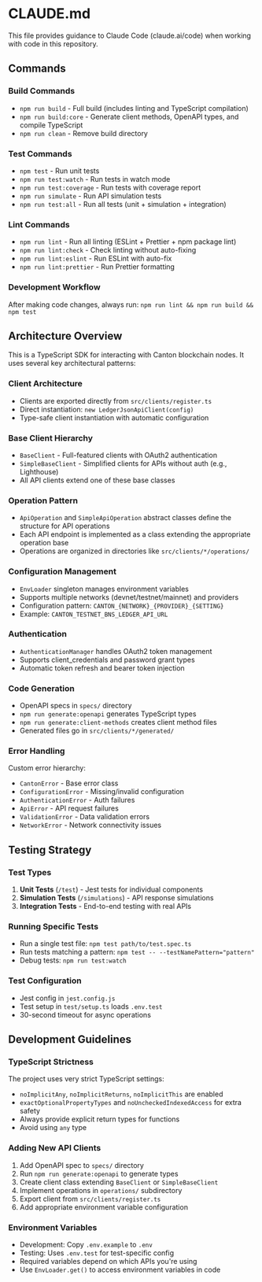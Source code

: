 # CLAUDE.md

This file provides guidance to Claude Code (claude.ai/code) when working with code in this repository.

## Commands

### Build Commands
- `npm run build` - Full build (includes linting and TypeScript compilation)
- `npm run build:core` - Generate client methods, OpenAPI types, and compile TypeScript
- `npm run clean` - Remove build directory

### Test Commands
- `npm test` - Run unit tests
- `npm run test:watch` - Run tests in watch mode
- `npm run test:coverage` - Run tests with coverage report
- `npm run simulate` - Run API simulation tests
- `npm run test:all` - Run all tests (unit + simulation + integration)

### Lint Commands
- `npm run lint` - Run all linting (ESLint + Prettier + npm package lint)
- `npm run lint:check` - Check linting without auto-fixing
- `npm run lint:eslint` - Run ESLint with auto-fix
- `npm run lint:prettier` - Run Prettier formatting

### Development Workflow
After making code changes, always run: `npm run lint && npm run build && npm test`

## Architecture Overview

This is a TypeScript SDK for interacting with Canton blockchain nodes. It uses several key architectural patterns:

### Client Architecture
- Clients are exported directly from `src/clients/register.ts`
- Direct instantiation: `new LedgerJsonApiClient(config)`
- Type-safe client instantiation with automatic configuration

### Base Client Hierarchy
- `BaseClient` - Full-featured clients with OAuth2 authentication
- `SimpleBaseClient` - Simplified clients for APIs without auth (e.g., Lighthouse)
- All API clients extend one of these base classes

### Operation Pattern
- `ApiOperation` and `SimpleApiOperation` abstract classes define the structure for API operations
- Each API endpoint is implemented as a class extending the appropriate operation base
- Operations are organized in directories like `src/clients/*/operations/`

### Configuration Management
- `EnvLoader` singleton manages environment variables
- Supports multiple networks (devnet/testnet/mainnet) and providers
- Configuration pattern: `CANTON_{NETWORK}_{PROVIDER}_{SETTING}`
- Example: `CANTON_TESTNET_BNS_LEDGER_API_URL`

### Authentication
- `AuthenticationManager` handles OAuth2 token management
- Supports client_credentials and password grant types
- Automatic token refresh and bearer token injection

### Code Generation
- OpenAPI specs in `specs/` directory
- `npm run generate:openapi` generates TypeScript types
- `npm run generate:client-methods` creates client method files
- Generated files go in `src/clients/*/generated/`

### Error Handling
Custom error hierarchy:
- `CantonError` - Base error class
- `ConfigurationError` - Missing/invalid configuration
- `AuthenticationError` - Auth failures
- `ApiError` - API request failures
- `ValidationError` - Data validation errors
- `NetworkError` - Network connectivity issues

## Testing Strategy

### Test Types
1. **Unit Tests** (`/test`) - Jest tests for individual components
2. **Simulation Tests** (`/simulations`) - API response simulations
3. **Integration Tests** - End-to-end testing with real APIs

### Running Specific Tests
- Run a single test file: `npm test path/to/test.spec.ts`
- Run tests matching a pattern: `npm test -- --testNamePattern="pattern"`
- Debug tests: `npm run test:watch`

### Test Configuration
- Jest config in `jest.config.js`
- Test setup in `test/setup.ts` loads `.env.test`
- 30-second timeout for async operations

## Development Guidelines

### TypeScript Strictness
The project uses very strict TypeScript settings:
- `noImplicitAny`, `noImplicitReturns`, `noImplicitThis` are enabled
- `exactOptionalPropertyTypes` and `noUncheckedIndexedAccess` for extra safety
- Always provide explicit return types for functions
- Avoid using `any` type

### Adding New API Clients
1. Add OpenAPI spec to `specs/` directory
2. Run `npm run generate:openapi` to generate types
3. Create client class extending `BaseClient` or `SimpleBaseClient`
4. Implement operations in `operations/` subdirectory
5. Export client from `src/clients/register.ts`
6. Add appropriate environment variable configuration

### Environment Variables
- Development: Copy `.env.example` to `.env`
- Testing: Uses `.env.test` for test-specific config
- Required variables depend on which APIs you're using
- Use `EnvLoader.get()` to access environment variables in code